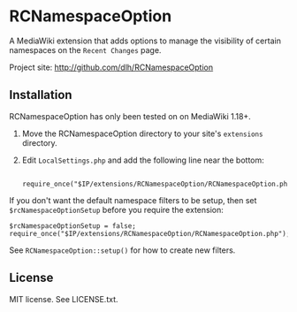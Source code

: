 RCNamespaceOption
=================

A MediaWiki extension that adds options to manage the visibility of certain
namespaces on the `Recent Changes` page.

Project site: http://github.com/dlh/RCNamespaceOption

Installation
------------

RCNamespaceOption has only been tested on on MediaWiki 1.18+.

1. Move the RCNamespaceOption directory to your site's `extensions` directory.
2. Edit `LocalSettings.php` and add the following line near the bottom:

        require_once("$IP/extensions/RCNamespaceOption/RCNamespaceOption.php");
    
If you don't want the default namespace filters to be setup, then set
`$rcNamespaceOptionSetup` before you require the extension:

    $rcNamespaceOptionSetup = false;
    require_once("$IP/extensions/RCNamespaceOption/RCNamespaceOption.php");
	
See `RCNamespaceOption::setup()` for how to create new filters.

License
-------

MIT license. See LICENSE.txt.
